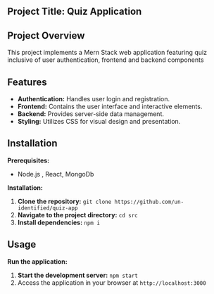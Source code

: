 ## Project Title: Quiz Application

## Project Overview

This project implements a Mern Stack web application featuring quiz inclusive of user authentication, frontend and backend components

## Features

- **Authentication:** Handles user login and registration.
- **Frontend:** Contains the user interface and interactive elements.
- **Backend:** Provides server-side data management.
- **Styling:** Utilizes CSS for visual design and presentation.

## Installation

**Prerequisites:**

* Node.js , React, MongoDb

**Installation:**

1. **Clone the repository:** `git clone https://github.com/un-identified/quiz-app`
2. **Navigate to the project directory:** `cd src`
3. **Install dependencies:** `npm i`

## Usage

**Run the application:**

1. **Start the development server:** `npm start` 
2. Access the application in your browser at `http://localhost:3000`




